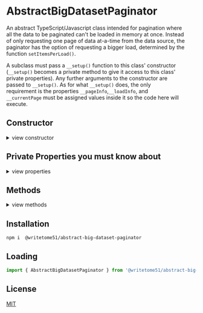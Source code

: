 # AbstractBigDatasetPaginator

 An abstract TypeScript/Javascript class intended for pagination where   
 all the data to be paginated can't be loaded in memory at once.  Instead  
 of only requesting one page of data at-a-time from the data source, the  
 paginator has the option of requesting a bigger load, determined by the  
 function `setItemsPerLoad()`.

 A subclass must pass a `__setup()` function to this class' constructor  
 (`__setup()` becomes a private method to give it access to this class'  
 private properties).  Any further arguments to the constructor are  
 passed to `__setup()`.  As for what `__setup()` does, the only  
 requirement is the properties `__pageInfo`,`__loadInfo`, and  
 `__currentPage` must be assigned values inside it so the code here will  
 execute.


## Constructor
<details>
<summary>view constructor</summary>

```ts
constructor(
    __setup: (...args) => void,
    setupArgs: any[]
)
```
</details>


## Private Properties you must know about
<details>
<summary>view properties</summary>

```ts
// These 3 properties must be assigned values inside `this.__setup()` 
// (see constructor).

__pageInfo: {
    setItemsPerPage: (num) => void;
    getItemsPerPage: () => number;
    getTotalPages: () => number;
}

__loadInfo: {
    setItemsPerLoad: (num) => void;
    getItemsPerLoad: () => number;
}

__currentPage: {
    get: () => any[];
    set: (pageNumber) => Promise<void>;
    reset: (pageNumber) => Promise<void>;
}
```
</details>


## Methods
<details>
<summary>view methods</summary>

```ts
setItemsPerLoad(num): void

getItemsPerLoad(): number

setItemsPerPage(num): void

getItemsPerPage(): number

setCurrentPageNumber(num): Promise<void>

getCurrentPageNumber(): number

resetToFirstPage(): Promise<void>
    // Intended to be called after the order of the dataset changes 
    // (like after sorting), or after the total number of items changes 
    // (like after a search).

getCurrentPage(): any[]

getTotalPages(): number
```
</details>


## Installation

`npm i  @writetome51/abstract-big-dataset-paginator`

## Loading
```js
import { AbstractBigDatasetPaginator } from '@writetome51/abstract-big-dataset-paginator';
```

## License
[MIT](https://choosealicense.com/licenses/mit/)
